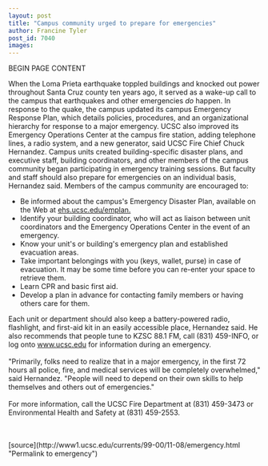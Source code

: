 ```yaml
---
layout: post
title: "Campus community urged to prepare for emergencies"
author: Francine Tyler
post_id: 7040
images:
---
```


<p>
  BEGIN PAGE CONTENT
</p>
<p>
  When the Loma Prieta earthquake toppled buildings and knocked out power throughout Santa Cruz county ten years ago, it served as a wake-up call to the campus that earthquakes and other emergencies <i>do</i> happen. In response to the quake, the campus updated its campus Emergency Response Plan, which details policies, procedures, and an organizational hierarchy for response to a major emergency. UCSC also improved its Emergency Operations Center at the campus fire station, adding telephone lines, a radio system, and a new generator, said UCSC Fire Chief Chuck Hernandez. Campus units created building-specific disaster plans, and executive staff, building coordinators, and other members of the campus community began participating in emergency training sessions. But faculty and staff should also prepare for emergencies on an individual basis, Hernandez said. Members of the campus community are encouraged to:
</p>
<ul>
  <li>Be informed about the campus's Emergency Disaster Plan, available on the Web at <a href="http://ehs.ucsc.edu/emplan/">ehs.ucsc.edu/emplan.</a>
  </li>
  <li>Identify your building coordinator, who will act as liaison between unit coordinators and the Emergency Operations Center in the event of an emergency.
  </li>
  <li>Know your unit's or building's emergency plan and established evacuation areas.
  </li>
  <li>Take important belongings with you (keys, wallet, purse) in case of evacuation. It may be some time before you can re-enter your space to retrieve them.
  </li>
  <li>Learn CPR and basic first aid.
  </li>
  <li>Develop a plan in advance for contacting family members or having others care for them.
  </li>
</ul>
<p>
  Each unit or department should also keep a battery-powered radio, flashlight, and first-aid kit in an easily accessible place, Hernandez said. He also recommends that people tune to KZSC 88.1 FM, call (831) 459-INFO, or log onto <a href="http://www.ucsc.edu">www.ucsc.edu</a> for information during an emergency.<br>
  <br>
  "Primarily, folks need to realize that in a major emergency, in the first 72 hours all police, fire, and medical services will be completely overwhelmed," said Hernandez. "People will need to depend on their own skills to help themselves and others out of emergencies."<br>
  <br>
  For more information, call the UCSC Fire Department at (831) 459-3473 or Environmental Health and Safety at (831) 459-2553.<br>
  <br>
  <br>

</p>
[source](http://www1.ucsc.edu/currents/99-00/11-08/emergency.html "Permalink to emergency")
